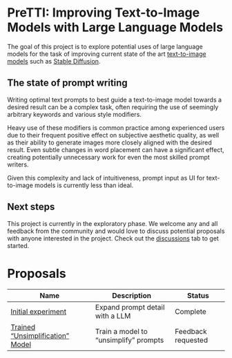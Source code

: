 # PreTTI: Improving Text-to-Image Models with Large Language Models

The goal of this project is to explore potential uses of large language models for the task of improving current state of the art [text-to-image models](https://en.wikipedia.org/wiki/Text-to-image_model) such as [Stable Diffusion](https://github.com/CompVis/stable-diffusion).
## The state of prompt writing

Writing optimal text prompts to best guide a text-to-image model towards a desired result can be a complex task, often requiring the use of seemingly arbitrary keywords and various style modifiers.

Heavy use of these modifiers is common practice among experienced users due to their frequent positive effect on subjective aesthetic quality, as well as their ability to generate images more closely aligned with the desired result. Even subtle changes in word placement can have a significant effect, creating potentially unnecessary work for even the most skilled prompt writers.

Given this complexity and lack of intuitiveness, prompt input as UI for text-to-image models is currently less than ideal.

## Next steps

This project is currently in the exploratory phase. We welcome any and all feedback from the community and would love to discuss potential proposals with anyone interested in the project. Check out the [discussions](https://github.com/scf4/PreTTI/discussions) tab to get started.

# Proposals

Name | Description | Status
---|---|---
[Initial experiment](/proposals/000-INITIAL.md) | Expand prompt detail with a LLM | Complete
[Trained “Unsimplification” Model](/proposals/001-UNSIMPLIFY_MODEL.md) | Train a model to “unsimplify” prompts | Feedback requested
